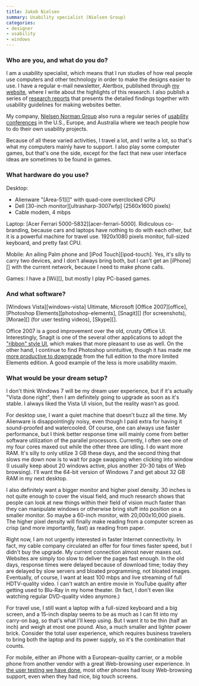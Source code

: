 ```yaml
---
title: Jakob Nielsen
summary: Usability specialist (Nielsen Group)
categories:
- designer
- usability
- windows
---
```


### Who are you, and what do you do?

I am a usability specialist, which means that I run studies of how real people use computers and other technology in order to make the designs easier to use. I have a regular e-mail newsletter, Alertbox, published through [my website](http://www.useit.com/ "Jakob's website"), where I write about the highlights of this research. I also publish a series of [research reports](http://www.nngroup.com/reports/ "Site for usability research reports and design guidelines.") that presents the detailed findings together with usability guidelines for making websites better.

My company, [Nielsen Norman Group](http://www.nngroup.com) also runs a regular series of [usability conferences](http://www.nngroup.com/events/ "Site for the Usability Week conferences.") in the U.S., Europe, and Australia where we teach people how to do their own usability projects.

Because of all these varied activities, I travel a lot, and I write a lot, so that's what my computers mainly have to support. I also play some computer games, but that's one the side, except for the fact that new user interface ideas are sometimes to be found in games.

### What hardware do you use?

Desktop:

- Alienware "[Area-51][]" with quad-core overclocked CPU
- Dell [30-inch monitor][ultrasharp-3007wfp] (2560x1600 pixels)
- Cable modem, 4 mbps

Laptop: [Acer Ferrari 5000-5832][acer-ferrari-5000]. Ridiculous co-branding, because cars and laptops have nothing to do with each other, but it is a powerful machine for travel use. 1920x1080 pixels monitor, full-sized keyboard, and pretty fast CPU.

Mobile: An ailing Palm phone and [iPod Touch][ipod-touch]. Yes, it's silly to carry two devices, and I don't always bring both, but I can't get an [iPhone][] with the current network, because I need to make phone calls.

Games: I have a [Wii][], but mostly I play PC-based games.

### And what software?

[Windows Vista][windows-vista] Ultimate, Microsoft [Office 2007][office], [Photoshop Elements][photoshop-elements], [Snagit][] (for screenshots), [Morae][] (for user testing videos), [Skype][].

Office 2007 is a good improvement over the old, crusty Office UI. Interestingly, Snagit is one of the several other applications to adopt the ["ribbon" style UI](http://www.useit.com/alertbox/application-design.html "Jakob's article on the 10 best Application UIs (2008)."), which makes that more pleasant to use as well. On the other hand, I continue to find Photoshop unintuitive, though it has made me [more productive to downgrade](http://www.useit.com/alertbox/features.html "Jakob's article on 'Feature Richness and User Engagement.'") from the full edition to the more limited Elements edition. A good example of the less is more usability maxim.

### What would be your dream setup?

I don't think Windows 7 will be my dream user experience, but if it's actually "Vista done right", then I am definitely going to upgrade as soon as it's stable. I always liked the Vista UI vision, but the reality wasn't as good.

For desktop use, I want a quiet machine that doesn't buzz all the time. My Alienware is disappointingly noisy, even though I paid extra for having it sound-proofed and watercooled. Of course, one can always use faster performance, but I think better response time will mainly come from better software utilization of the parallel processors. Currently, I often see one of my four cores maxed out while the other three are idling. I do want more RAM. It's silly to only utilize 3 GB these days, and the second thing that slows me down now is to wait for page swapping when clicking into window (I usually keep about 20 windows active, plus another 20-30 tabs of Web browsing). I'll want the 64-bit version of Windows 7 and get about 32 GB RAM in my next desktop.

I also definitely want a bigger monitor and higher pixel density. 30 inches is not quite enough to cover the visual field, and much research shows that people can look at new things within their field of vision much faster than they can manipulate windows or otherwise bring stuff into position on a smaller monitor. So maybe a 60-inch monitor, with 20,000x10,000 pixels. The higher pixel density will finally make reading from a computer screen as crisp (and more importantly, fast) as reading from paper.

Right now, I am not urgently interested in faster Internet connectivity. In fact, my cable company circulated an offer for four times faster speed, but I didn't buy the upgrade. My current connection almost never maxes out. Websites are simply too slow to deliver the pages fast enough. In the old days, response times were delayed because of download time; today they are delayed by slow servers and bloated programming, not bloated images. Eventually, of course, I want at least 100 mbps and live streaming of full HDTV-quality video. I can't watch an entire movie in YouTube quality after getting used to Blu-Ray in my home theater. (In fact, I don't even like watching regular DVD-quality video anymore.)

For travel use, I still want a laptop with a full-sized keyboard and a big screen, and a 15-inch display seems to be as much as I can fit into my carry-on bag, so that's what I'll keep using. But I want it to be thin (half an inch) and weigh at most one pound. Also, a much smaller and lighter power brick. Consider the total user experience, which requires business travelers to bring both the laptop and its power supply, so it's the combination that counts.

For mobile, either an iPhone with a European-quality carrier, or a mobile phone from another vendor with a great Web-browsing user experience. In [the user testing we have done](http://www.useit.com/alertbox/mobile-usability.html "Jakob's mobile usability tests."), most other phones had lousy Web-browsing support, even when they had nice, big touch screens.